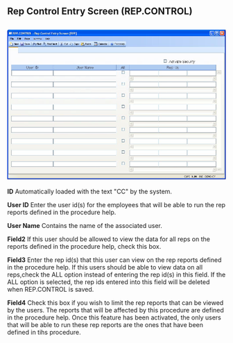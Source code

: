 ##  Rep Control Entry Screen (REP.CONTROL)

<PageHeader />

##

![](./REP-CONTROL-1.jpg)

**ID** Automatically loaded with the text "CC" by the system.  
  
**User ID** Enter the user id(s) for the employees that will be able to run
the rep reports defined in the procedure help.  
  
**User Name** Contains the name of the associated user.  
  
**Field2** If this user should be allowed to view the data for all reps on the
reports defined in the procedure help, check this box.  
  
**Field3** Enter the rep id(s) that this user can view on the rep reports
defined in the procedure help. If this users should be able to view data on
all reps,check the ALL option instead of entering the rep id(s) in this field.
If the ALL option is selected, the rep ids entered into this field will be
deleted when REP.CONTROL is saved.  
  
**Field4** Check this box if you wish to limit the rep reports that can be
viewed by the users. The reports that will be affected by this procedure are
defined in the procedure help. Once this feature has been activated, the only
users that will be able to run these rep reports are the ones that have been
defined in tihs procedure.  
  
  
<badge text= "Version 8.10.57" vertical="middle" />

<PageFooter />